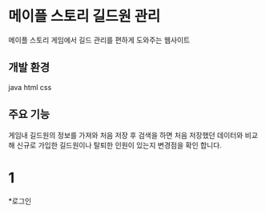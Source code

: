 # 메이플 스토리 길드원 관리

메이플 스토리 게임에서 길드 관리를 편하게 도와주는 웹사이트


## 개발 환경
java html css


## 주요 기능
게임내 길드원의 정보를 가져와 처음 저장 후 검색을 하면 처음 저장했던 데이터와 비교해 신규로 가입한 길드원이나 탈퇴한 인원이 있는지 변경점을 확인 합니다.


# 1
*로그인

